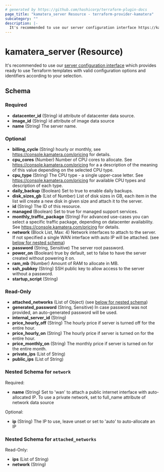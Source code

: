 ```yaml
---
# generated by https://github.com/hashicorp/terraform-plugin-docs
page_title: "kamatera_server Resource - terraform-provider-kamatera"
subcategory: ""
description: |-
  It's recommended to use our server configuration interface https://kamatera.github.io/kamateratoolbox/serverconfiggen.html?configformat=terraform which provides ready to use Terraform templates with valid configuration options and identifiers according to your selection.
---
```


# kamatera_server (Resource)

It's recommended to use our [server configuration interface](https://kamatera.github.io/kamateratoolbox/serverconfiggen.html?configformat=terraform) which provides ready to use Terraform templates with valid configuration options and identifiers according to your selection.



<!-- schema generated by tfplugindocs -->
## Schema

### Required

- **datacenter_id** (String) id attribute of datacenter data source.
- **image_id** (String) id attribute of image data source
- **name** (String) The server name.

### Optional

- **billing_cycle** (String) hourly or monthly, see https://console.kamatera.com/pricing for details.
- **cpu_cores** (Number) Number of CPU cores to allocate. See https://console.kamatera.com/pricing for a a description of the meaning of this value depending on the selected CPU type.
- **cpu_type** (String) The CPU type - a single upper-case letter. See https://console.kamatera.com/pricing for available CPU types and description of each type.
- **daily_backup** (Boolean) Set to true to enable daily backups.
- **disk_sizes_gb** (List of Number) List of disk sizes in GB, each item in the list will create a new disk in given size and attach it to the server.
- **id** (String) The ID of this resource.
- **managed** (Boolean) Set to true for managed support services.
- **monthly_traffic_package** (String) For advanced use-cases you can select a specific traffic package, depending on datacenter availability. See https://console.kamatera.com/pricing for details.
- **network** (Block List, Max: 4) Network interfaces to attach to the server. If not specified a single WAN interface with auto IP will be attached. (see [below for nested schema](#nestedblock--network))
- **password** (String, Sensitive) The server root password.
- **power_on** (Boolean) true by default, set to false to have the server created without powering it on.
- **ram_mb** (Number) Amount of RAM to allocate in MB.
- **ssh_pubkey** (String) SSH public key to allow access to the server without a password.
- **startup_script** (String)

### Read-Only

- **attached_networks** (List of Object) (see [below for nested schema](#nestedatt--attached_networks))
- **generated_password** (String, Sensitive) In case password was not provided, an auto-generated password will be used.
- **internal_server_id** (String)
- **price_hourly_off** (String) The hourly price if server is turned off for the entire hour.
- **price_hourly_on** (String) The hourly price if server is turned on for the entire hour.
- **price_monthly_on** (String) The monthly price if server is turned on for the entire month.
- **private_ips** (List of String)
- **public_ips** (List of String)

<a id="nestedblock--network"></a>
### Nested Schema for `network`

Required:

- **name** (String) Set to 'wan' to attach a public internet interface with auto-allocated IP. To use a private network, set to full_name attribute of network data source

Optional:

- **ip** (String) The IP to use, leave unset or set to 'auto' to auto-allocate an IP


<a id="nestedatt--attached_networks"></a>
### Nested Schema for `attached_networks`

Read-Only:

- **ips** (List of String)
- **network** (String)


